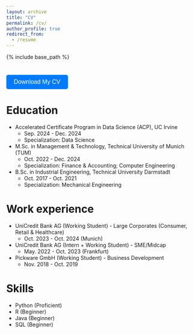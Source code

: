 ```yaml
---
layout: archive
title: "CV"
permalink: /cv/
author_profile: true
redirect_from:
  - /resume
---
```


{% include base_path %}

<h1>
  <button onclick="window.location.href='/files/CV.pdf'" style="padding: 10px 20px; background-color: #007BFF; color: white; border: none; border-radius: 5px; font-size: 16px; cursor: pointer;">Download My CV</button>
</h1>

Education
======
* Accelerated Certificate Program in Data Science (ACP), UC Irvine
  * Sep. 2024 - Dec. 2024
  * Specialization: Data Science
* M.Sc. in Management & Technology, Technical University of Munich (TUM)
  * Oct. 2022 - Dec. 2024
  * Specialization: Finance & Accounting; Computer Engineering
* B.Sc. in Industrial Engineering, Technical University Darmstadt
  * Oct. 2017 - Oct. 2021
  * Specialization: Mechanical Engineering

Work experience
======
* UniCredit Bank AG (Working Student) - Large Corporates (Consumer, Retail & Healthcare)
  * Oct. 2023 - Oct. 2024 (Munich)
* UniCredit Bank AG (Intern + Working Student) - SME/Midcap 
  * May. 2022 - Oct. 2023 (Frankfurt)
* Pickware GmbH (Working Student) - Business Development
  * Nov. 2018 - Oct. 2019
  
Skills
======
* Python (Proficient)
* R (Beginner)
* Java (Beginner)
* SQL (Beginner)

